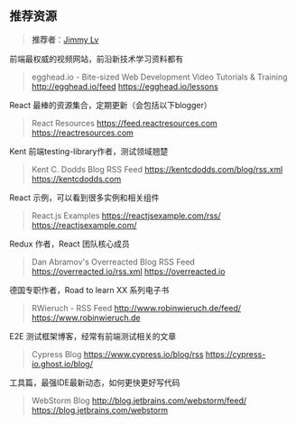 ## 推荐资源
>**推荐者**：[Jimmy Lv](https://github.com/JimmyLv)

前端最权威的视频网站，前沿新技术学习资料都有
>egghead.io - Bite-sized Web Development Video Tutorials & Training
<http://egghead.io/feed>
<https://egghead.io/lessons>

React 最棒的资源集合，定期更新（会包括以下blogger）
>React Resources
<https://feed.reactresources.com>
<https://reactresources.com>

Kent 前端testing-library作者，测试领域翘楚
>Kent C. Dodds Blog RSS Feed
<https://kentcdodds.com/blog/rss.xml>
<https://kentcdodds.com>

React 示例，可以看到很多实例和相关组件
>React.js Examples
<https://reactjsexample.com/rss/>
<https://reactjsexample.com/>

Redux 作者，React 团队核心成员
>Dan Abramov's Overreacted Blog RSS Feed
<https://overreacted.io/rss.xml>
<https://overreacted.io>

德国专职作者，Road to learn XX 系列电子书
>RWieruch - RSS Feed
<http://www.robinwieruch.de/feed/>
<https://www.robinwieruch.de>

E2E 测试框架博客，经常有前端测试相关的文章
>Cypress Blog
<https://www.cypress.io/blog/rss>
<https://cypress-io.ghost.io/blog/>

工具篇，最强IDE最新动态，如何更快更好写代码
>WebStorm Blog
<http://blog.jetbrains.com/webstorm/feed/>
<https://blog.jetbrains.com/webstorm>